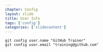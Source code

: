 ```yaml
---
chapter: Config
layout: slide
title: User Info
tags: ['config']
categories: ['slidecontent']
---
```

	git config user.name "GitHub Trainer"
	git config user.email "training@github.com"

